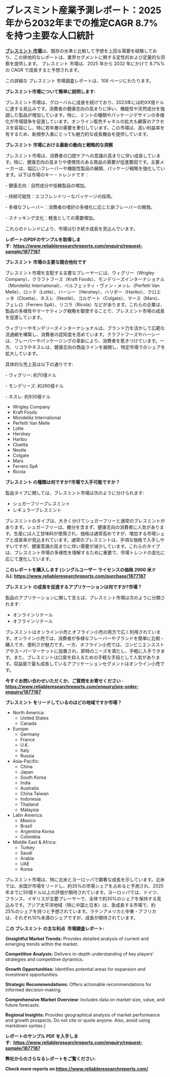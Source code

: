 <p><h1>ブレスミント産業予測レポート：2025年から2032年までの推定CAGR 8.7%を持つ主要な人口統計</h1></p><p data-sourcepos="1:1-1:157"><strong><a href="https://www.reliableresearchreports.com/breath-mints-r1877187?utm_campaign=110&utm_medium=36&utm_source=Github&utm_content=ia&utm_term=11032025&utm_id=breath-mints">ブレスミント 市場</a></strong>は、既存の水準と比較して予想を上回る需要を経験しており、この排他的なレポートは、業界セグメントに関する定性的および定量的な洞察を提供します。 ブレスミント 市場は、2025 年から 2032 年にかけて 8.7%% の CAGR で成長すると予想されます。</p>
<p data-sourcepos="3:1-3:50">この詳細な ブレスミント 市場調査レポートは、108 ページにわたります。</p>
<p><strong>ブレスミント市場について簡単に説明します:</strong></p>
<p><p>ブレスミント市場は、グローバルに成長を続けており、2023年には約XX億ドルに達する見込みです。消費者の健康志向の高まりに伴い、機能性や天然成分を強調した製品が増加しています。特に、ミントの種類やパッケージデザインの多様化が市場競争を促進しています。オンライン販売チャネルの拡大も顧客のアクセスを容易にし、特に若年層の需要を牽引しています。この市場は、高い利益率を有するため、新規参入者にとっても魅力的な成長機会を提供しています。</p></p>
<p><strong>ブレスミント 市場における最新の動向と戦略的な洞察</strong></p>
<p><p>ブレスミント市場は、消費者の口腔ケアへの意識の高まりに伴い成長しています。特に、健康志向の高まりや便携性のある商品の需要が促進要因です。主要メーカーは、幅広いフレーバーや機能性製品の展開、パッケージ戦略を強化しています。以下は市場のキー・トレンドです：</p><p>- 健康志向：自然成分や低糖製品の増加。</p><p>- 持続可能性：エコフレンドリーなパッケージの採用。</p><p>- 多様なフレーバー：消費者の嗜好の多様化に応じた新フレーバーの開発。</p><p>- スナッキング文化：軽食としての需要増加。</p><p>これらのトレンドにより、市場は引き続き成長を見込んでいます。</p></p>
<p><strong>レポートのPDFのサンプルを取得します</strong><strong>:&nbsp;&nbsp;<a href="https://www.reliableresearchreports.com/enquiry/request-sample/1877187?utm_campaign=110&utm_medium=36&utm_source=Github&utm_content=ia&utm_term=11032025&utm_id=breath-mints">https://www.reliableresearchreports.com/enquiry/request-sample/1877187</a></strong></p>
<p><strong>ブレスミント 市場の主要な競合他社です</strong></p>
<p><p>ブレスミント市場を支配する主要なプレーヤーには、ウィグリー（Wrigley Company）、クラフトフーズ（Kraft Foods）、モンデリーズインターナショナル（Mondelēz International）、ペルフェッティ・ヴァン・メッレ（Perfetti Van Melle）、ロッテ（Lotte）、ハーシー（Hershey）、ハリボー（Haribo）、クロエッタ（Cloetta）、ネスレ（Nestlé）、コルゲート（Colgate）、マース（Mars）、フェレロ（Ferrero SpA）、リコラ（Ricola）などがあります。これらの企業は、製品の多様性やマーケティング戦略を駆使することで、ブレスミント市場の成長を促進しています。</p><p>ウィグリーやモンデリーズインターナショナルは、ブランド力を活かして広範な流通網を構築し、消費者の認知度を高めています。クラフトフーズやハーシーは、フレーバーやパッケージングの革新により、消費者を惹きつけています。一方、リコラやネスレは、健康志向の商品ラインを展開し、特定市場でのシェアを拡大しています。</p><p>具体的な売上高は以下の通りです:</p><p>- ウィグリー: 約70億ドル</p><p>- モンデリーズ: 約260億ドル</p><p>- ネスレ: 約930億ドル</p></p>
<p><ul><li>Wrigley Company</li><li>Kraft Foods</li><li>Mondelēz International</li><li>Perfetti Van Melle</li><li>Lotte</li><li>Hershey</li><li>Haribo</li><li>Cloetta</li><li>Nestle</li><li>Colgate</li><li>Mars</li><li>Ferrero SpA</li><li>Ricola</li></ul></p>
<p><strong>ブレスミント の種類は何ですか?市場で入手可能ですか？</strong></p>
<p>製品タイプに関しては、ブレスミント市場は次のように分けられます:</p>
<p><ul><li>シュガーフリーブレスミント</li><li>レギュラーブレスミント</li></ul></p>
<p><p>ブレスミントのタイプは、大きく分けてシュガーフリーと通常のブレスミントがあります。シュガーフリーは、糖分を含まず、健康志向の消費者に人気があります。生産には人工甘味料が使用され、価格は通常高めですが、増加する市場シェアと成長率が見込まれています。通常のブレスミントは、手頃な価格で入手しやすいですが、健康意識の高まりに伴い需要が減少しています。これらのタイプは、ブレスミント市場の多様性を理解するために重要で、市場トレンドの変化に応じて進化しています。</p></p>
<p><strong>このレポートを購入します (シングルユーザー ライセンスの価格 2900 米ドル):&nbsp;<a href="https://www.reliableresearchreports.com/purchase/1877187?utm_campaign=110&utm_medium=36&utm_source=Github&utm_content=ia&utm_term=11032025&utm_id=breath-mints">https://www.reliableresearchreports.com/purchase/1877187</a></strong></p>
<p><strong>ブレスミント の成長を促進するアプリケーションは何ですか?市場？</strong></p>
<p>製品のアプリケーションに関して言えば、ブレスミント市場は次のように分類されます:</p>
<p><ul><li>オンラインリテール</li><li>オフラインリテール</li></ul></p>
<p><p>ブレスミントはオンライン小売とオフライン小売の両方で広く利用されています。オンライン小売では、消費者が多様なフレーバーやブランドを簡単に比較・購入でき、便利さが魅力です。一方、オフライン小売では、コンビニエンスストアやスーパーマーケットに設置され、即時のニーズを満たし、手軽に入手できます。また、ブレスミントは口臭を抑えるための手軽な手段として人気があります。収益面で最も成長しているアプリケーションセグメントはオンライン小売です。</p></p>
<p><strong>今すぐお問い合わせいただくか、ご質問をお寄せください</strong><strong>&nbsp;</strong>-<strong><a href="https://www.reliableresearchreports.com/enquiry/pre-order-enquiry/1877187?utm_campaign=110&utm_medium=36&utm_source=Github&utm_content=ia&utm_term=11032025&utm_id=breath-mints">https://www.reliableresearchreports.com/enquiry/pre-order-enquiry/1877187</a></strong></p>
<p><strong>ブレスミント をリードしているのはどの地域ですか市場？</strong></p>
<p><ul>
    <li>
        North America:
        <ul>
            <li>United States</li>
            <li>Canada</li>
        </ul>
    </li>
    <li>
        Europe:
        <ul>
            <li>Germany</li>
            <li>France</li>
            <li>U.K.</li>
            <li>Italy</li>
            <li>Russia</li>
        </ul>
    </li>
    <li>
        Asia-Pacific:
        <ul>
            <li>China</li>
            <li>Japan</li>
            <li>South Korea</li>
            <li>India</li>
            <li>Australia</li>
            <li>China Taiwan</li>
            <li>Indonesia</li>
            <li>Thailand</li>
            <li>Malaysia</li>
        </ul>
    </li>
    <li>
        Latin America:
        <ul>
            <li>Mexico</li>
            <li>Brazil</li>
            <li>Argentina Korea</li>
            <li>Colombia</li>
        </ul>
    </li>
    <li>
        Middle East & Africa:
        <ul>
            <li>Turkey</li>
            <li>Saudi</li>
            <li>Arabia</li>
            <li>UAE</li>
            <li>Korea</li>
        </ul>
    </li>
    </ul></p>
<p><p>ブレスミント市場は、特に北米とヨーロッパで顕著な成長を示しています。北米では、米国が市場をリードし、約35%の市場シェアを占めると予測され、2025年までに50億ドル以上の評価が期待されています。ヨーロッパでは、ドイツ、フランス、イギリスが主要プレーヤーで、全体で約30%のシェアを保持する見込みです。アジア太平洋地域（特に中国と日本）は、急成長する市場で、約25%のシェアを持つと予想されています。ラテンアメリカと中東・アフリカは、それぞれ10%未満のシェアですが、成長が期待されています。</p></p>
<p><strong>この ブレスミント の主な利点&nbsp; 市場調査レポート:</strong></p>
<p><strong>{Insightful Market Trends:</strong> Provides detailed analysis of current and emerging trends within the market.</p>
<p><strong>Competitive Analysis:</strong> Delivers in-depth understanding of key players' strategies and competitive dynamics.</p>
<p><strong>Growth Opportunities:</strong> Identifies potential areas for expansion and investment opportunities.</p>
<p><strong>Strategic Recommendations:</strong> Offers actionable recommendations for informed decision-making.</p>
<p><strong>Comprehensive Market Overview: </strong>Includes data on market size, value, and future forecasts.</p>
<p><strong>Regional Insights: </strong>Provides geographical analysis of market performance and growth prospects. Do not cite or quote anyone. Also, avoid using markdown syntax.}</p>
<p><strong>レポートのサンプル PDF を入手します:&nbsp;</strong><strong>&nbsp;<a href="https://www.reliableresearchreports.com/enquiry/request-sample/1877187?utm_campaign=110&utm_medium=36&utm_source=Github&utm_content=ia&utm_term=11032025&utm_id=breath-mints">https://www.reliableresearchreports.com/enquiry/request-sample/1877187</a></strong></p>
<p></p>
<p></p>
<p></p>
<p></p>
<p><strong>弊社からのさらなるレポートをご覧ください:</strong></p>
<p><strong>Check more reports on <a href="https://www.reliableresearchreports.com/?utm_campaign=110&utm_medium=36&utm_source=Github&utm_content=ia&utm_term=11032025&utm_id=breath-mints">https://www.reliableresearchreports.com/</a></strong></p>